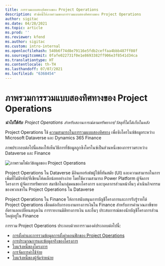 ```yaml
---
title: การรวมแบบสองทิศทางของ Project Operations
description: หัวข้อนี้ให้ภาพรวมของการรวมแบบสองทิศทางของ Project Operations
author: sigitac
ms.date: 04/28/2021
ms.topic: article
ms.prod: ''
ms.reviewer: kfend
ms.author: sigitac
ms.custom: intro-internal
ms.openlocfilehash: 540b6f74d8e79116e5fdb2ceffaa4bbb487ff08f
ms.sourcegitcommit: 0fafe022731f0e1e8693382ff906e3f8541d34ca
ms.translationtype: HT
ms.contentlocale: th-TH
ms.lasthandoff: 07/07/2021
ms.locfileid: "6368454"
---
```

# <a name="project-operations-dual-write-integration-overview"></a>ภาพรวมการรวมแบบสองทิศทางของ Project Operations

_**นำไปใช้กับ:** Project Operations สำหรับสถานการณ์ตามทรัพยากร/วัสดุที่ไม่ได้เก็บในคลัง_

Project Operations ใช้ [ความสามารถในการรวมแบบสองทิศทาง](/dynamics365/fin-ops-core/dev-itpro/data-entities/dual-write/dual-write-home-page) เพื่อซิงโครไนซ์ข้อมูลระหว่าง Microsoft Dataverse และ Dynamics 365 Finance

ภาพประกอบต่อไปนี้แสดงให้เห็นวิธีการที่ข้อมูลถูกซิงโครไนซ์เป็นส่วนหนึ่งของการรวมระหว่าง Dataverse และ Finance

![ภาพรวมโฟลว์ข้อมูลของ Project Operations](./media/ProjectOperationsFlows.jpg)

Project Operations ใน Dataverse มีอินเทอร์เฟซผู้ใช้ที่ทันสมัย (UI) และความสามารถในการเพิ่มที่ไม่มีรหัส/ที่เขียนโค้ดเล็กน้อยอย่างง่าย โดยใช้ความสามารถ Power Platform ผู้จัดการโครงการ ผู้จัดการทรัพยากร สมาชิกในกลุ่มคนของโครงการ และบุคลากรส่วนหน้าอื่นๆ ดำเนินกิจกรรมของพวกเขาใน Project Operations ใน Dataverse

Project Operations ใน Finance ให้การสนับสนุนการบัญชีโครงการและการรับรู้รายได้ Project Operations เชื่อมต่อกับกรอบงานทางการเงินใน Finance สำหรับการคำนวณภาษีขาย อัตราแลกเปลี่ยนสกุลเงิน การรายงานมิติทางการเงิน และอื่นๆ ประสบการณ์ของนักบัญชีโครงการส่วนใหญ่อยู่ใน Finance

การรวม Project Operations ประกอบด้วยการรวมองค์ประกอบต่อไปนี้:


- [การตั้งค่าและการรวมข้อมูลการตั้งค่าคอนฟิกของ Project Operations](resource-dual-write-setup-integration.md) 
- [การประมาณการและข้อมูลจริงของโครงการ](resource-dual-write-estimates-actuals.md)
- [ใบแจ้งหนี้ของโครงการ](resource-dual-write-project-invoice.md)
- [การจัดการค่าใช้จ่าย](resource-dual-write-expense.md)
- [ใบแจ้งหนี้ของผู้จัดจำหน่าย](resource-dual-write-vendor-invoice.md)
